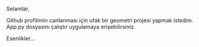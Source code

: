 Selamlar,

Github profilimin canlanması için ufak bir geometri projesi yapmak istedim. App.py dosyasını çalıştır uygulamaya erişebilirsiniz.

Esenlikler...

